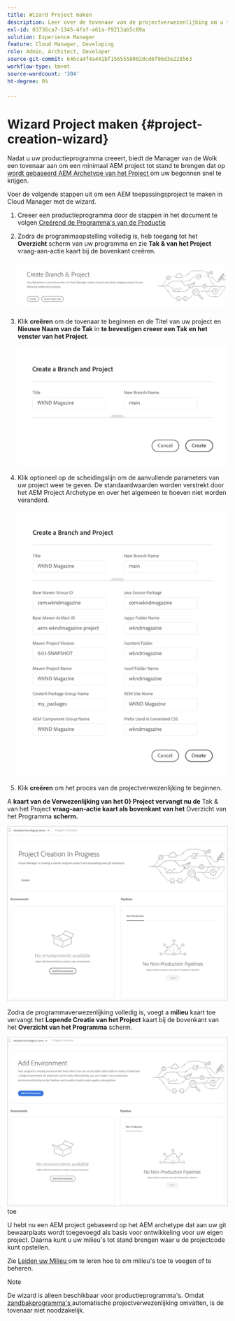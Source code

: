```yaml
---
title: Wizard Project maken
description: Leer over de tovenaar van de projectverwezenlijking om u te helpen snel opstelling uw project na het creëren van uw productieprogramma.
exl-id: 03736ca7-1345-4faf-a61a-f9213ab5c89a
solution: Experience Manager
feature: Cloud Manager, Developing
role: Admin, Architect, Developer
source-git-commit: 646ca4f4a441bf1565558002dcd6f96d3e228563
workflow-type: tm+mt
source-wordcount: '304'
ht-degree: 0%

---
```


# Wizard Project maken {#project-creation-wizard}

Nadat u uw productieprogramma creeert, biedt de Manager van de Wolk een tovenaar aan om een minimaal AEM project tot stand te brengen dat op [ wordt gebaseerd AEM Archetype van het Project ](https://experienceleague.adobe.com/docs/experience-manager-core-components/using/developing/archetype/overview.html) om uw begonnen snel te krijgen.

Voer de volgende stappen uit om een AEM toepassingsproject te maken in Cloud Manager met de wizard.

1. Creeer een productieprogramma door de stappen in het document te volgen [ Creërend de Programma&#39;s van de Productie ](creating-production-programs.md)

1. Zodra de programmaopstelling volledig is, heb toegang tot het **Overzicht** scherm van uw programma en zie **Tak &amp; van het Project** vraag-aan-actie kaart bij de bovenkant creëren.

   ![ vraag-aan-actie zorg voor de tovenaar ](assets/create-wizard1.png)

1. Klik **creëren** om de tovenaar te beginnen en de Titel van uw project **&#x200B;**&#x200B;en **Nieuwe Naam van de Tak** in **te bevestigen creeer een Tak en het venster van het Project**.

   ![ creeer een tak en project ](assets/create-wizard2.png)

1. Klik optioneel op de scheidingslijn om de aanvullende parameters van uw project weer te geven. De standaardwaarden worden verstrekt door het AEM Project Archetype en over het algemeen te hoeven niet worden veranderd.

   ![ Extra projectparameters ](assets/create-wizard5.png)

1. Klik **creëren** om het proces van de projectverwezenlijking te beginnen.


A **kaart van de Verwezenlijking van het 0&rbrace; Project vervangt nu de** Tak &amp; van het Project **vraag-aan-actie kaart als bovenkant van het** Overzicht van het Programma **scherm.**

![ de verwezenlijking van het project lopend ](assets/create-wizard3.png)

Zodra de programmaverwezenlijking volledig is, voegt a **milieu** kaart toe vervangt het **Lopende Creatie van het Project** kaart bij de bovenkant van het **Overzicht van het Programma** scherm.

![ voeg Milieu ](assets/create-wizard4.png) toe

U hebt nu een AEM project gebaseerd op het AEM archetype dat aan uw git bewaarplaats wordt toegevoegd als basis voor ontwikkeling voor uw eigen project. Daarna kunt u uw milieu&#39;s tot stand brengen waar u de projectcode kunt opstellen.

Zie [ Leiden uw Milieu ](/help/implementing/cloud-manager/manage-environments.md) om te leren hoe te om milieu&#39;s toe te voegen of te beheren.

>[!NOTE]
>
>De wizard is alleen beschikbaar voor productieprogramma&#39;s. Omdat [ zandbakprogramma&#39;s ](introduction-sandbox-programs.md#auto-creation) automatische projectverwezenlijking omvatten, is de tovenaar niet noodzakelijk.